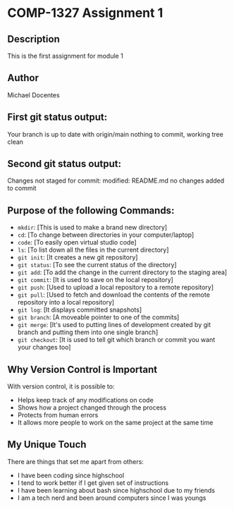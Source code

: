 # COMP-1327 Assignment 1

## Description
This is the first assignment for module 1

## Author
Michael Docentes

## First git status output:
Your branch is up to date with origin/main
nothing to commit, working tree clean

## Second git status output:
Changes not staged for commit:
modified: README.md
no changes added to commit

## Purpose of the following Commands:
- `mkdir`: [This is used to make a brand new directory]
- `cd`: [To change between directories in your computer/laptop]
- `code`: [To easily open virtual studio code]
- `ls`: [To list down all the files in the current directory]
- `git init`: [It creates a new git repository]
- `git status`: [To see the current status of the directory]
- `git add`: [To add the change in the current directory to the staging area]
- `git commit`: [It is used to save on the local repository]
- `git push`: [Used to upload a local repository to a remote repository]
- `git pull`: [Used to fetch and download the contents of the remote repository into a local repository]
- `git log`: [It displays committed snapshots]
- `git branch`: [A moveable pointer to one of the commits]
- `git merge`: [It's used to putting lines of development created by git branch and putting them into one single branch]
- `git checkout`: [It is used to tell git which branch or commit you want your changes too]

## Why Version Control is Important

With version control, it is possible to:
- Helps keep track of any modifications on code
- Shows how a project changed through the process
- Protects from human errors
- It allows more people to work on the same project at the same time

## My Unique Touch

There are things that set me apart from others:

- I have been coding since highschool
- I tend to work better if I get given set of instructions
- I have been learning about bash since highschool due to my friends
- I am a tech nerd and been around computers since I was youngs